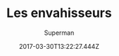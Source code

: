 ---
tmdb_id: '145963'
title: Les envahisseurs
original_title: The Bulleteers
author: Superman
img_name: bulleteers.jpg
release_date: '1942-03-26'
synopsis: ''
tags:
- Superman
- Fleischer
category:
- Dessins Animés
youtube_url: ''
vimeo_url: ''
archive_url: ''
dailymotion_url: //www.dailymotion.com/embed/video/x6h1b9e
cast: 'Joan Alexander,Jackson Beck,Bud Collyer,Julian Noa'
crew: 'Dave Fleischer,Jerry Siegel,Joe Shuster,Bill Turner,Max Fleischer'
imdb_id: tt0034556
adult: 'false'
date: '2017-03-30T13:22:27.444Z'
---